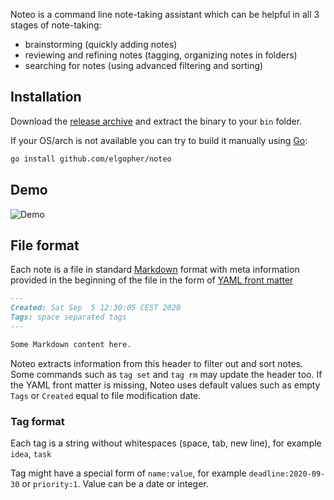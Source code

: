 Noteo is a command line note-taking assistant which can be helpful in all 3 stages of note-taking:

* brainstorming (quickly adding notes)
* reviewing and refining notes (tagging, organizing notes in folders)
* searching for notes (using advanced filtering and sorting)

## Installation

Download the [release archive](https://github.com/elgopher/noteo/releases) and extract the binary to your `bin` folder.

If your OS/arch is not available you can try to build it manually using [Go](https://golang.org/):

```bash
go install github.com/elgopher/noteo
```

## Demo

![Demo](demo/demo.gif)

## File format

Each note is a file in standard [Markdown](https://en.wikipedia.org/wiki/Markdown) format with meta information provided in the beginning of the file in the form of [YAML front matter](https://jekyllrb.com/docs/front-matter/)

```md
---
Created: Sat Sep  5 12:30:05 CEST 2020
Tags: space separated tags
---

Some Markdown content here.
```

Noteo extracts information from this header to filter out and sort notes. Some commands such as `tag set` and `tag rm` may update the header too. If the YAML front matter is missing, Noteo uses default values such as empty `Tags` or `Created` equal to file modification date.

### Tag format

Each tag is a string without whitespaces (space, tab, new line), for example `idea`, `task`

Tag might have a special form of `name:value`, for example `deadline:2020-09-30` or `priority:1`. Value can be a date or integer.
